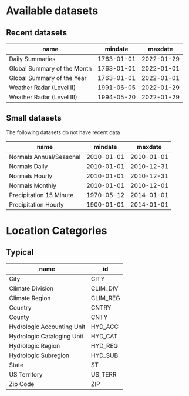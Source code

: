 # Available datasets

## Recent datasets
|name	|mindate|	maxdate|
|-|-|-|
|Daily Summaries	|1763-01-01|	2022-01-29|
|Global Summary of the Month	|1763-01-01|	2022-01-01|
|Global Summary of the Year	|1763-01-01|	2022-01-01|
|Weather Radar (Level II)	|1991-06-05|	2022-01-29|
|Weather Radar (Level III)	|1994-05-20|	2022-01-29|


## Small datasets
The following datasets do not have recent data

|name|mindate|maxdate|
|-|-|-|
|Normals Annual/Seasonal	|2010-01-01	|2010-01-01|
|Normals Daily	|2010-01-01	|2010-12-31|
|Normals Hourly	|2010-01-01	|2010-12-31|
|Normals Monthly	|2010-01-01	|2010-12-01|
|Precipitation 15 Minute	|1970-05-12	|2014-01-01|
|Precipitation Hourly	|1900-01-01	|2014-01-01|

# Location Categories

## Typical
name|id
-|-
City	|CITY
Climate Division	|CLIM_DIV
Climate Region	|CLIM_REG
Country	|CNTRY
County	|CNTY
Hydrologic Accounting Unit	|HYD_ACC
Hydrologic Cataloging Unit	|HYD_CAT
Hydrologic Region	|HYD_REG
Hydrologic Subregion	|HYD_SUB
State	|ST
US Territory	|US_TERR
Zip Code	|ZIP
